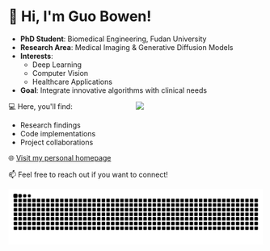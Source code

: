 # 👋 Hi, I'm Guo Bowen!  
- **PhD Student**: Biomedical Engineering, Fudan University  
- **Research Area**: Medical Imaging & Generative Diffusion Models  
- **Interests**:  
  - Deep Learning  
  - Computer Vision  
  - Healthcare Applications  
- **Goal**: Integrate innovative algorithms with clinical needs
  
<picture>
    <!-- Dark Mode -->
    <source media="(prefers-color-scheme: dark)" srcset="https://github-readme-stats.vercel.app/api?username=gbone3176&show_icons=true&hide=prs,issues&count_private=true">
    <!-- Light Mode -->
    <img align="right" width="50%" src="https://github-readme-stats.vercel.app/api?username=gbone3176&show_icons=true&hide=prs,issues&count_private=true">
</picture>


💻 Here, you'll find:  
- Research findings  
- Code implementations  
- Project collaborations  

🌐 [Visit my personal homepage](https://gbone3176.github.io/)  

📫 Feel free to reach out if you want to connect!

<picture>
  <source media="(prefers-color-scheme: dark)" srcset="https://github.com/Gbone3176/Gbone3176/blob/output/github-contribution-grid-snake-dark.svg">
  <source media="(prefers-color-scheme: light)" srcset="https://github.com/Gbone3176/Gbone3176/blob/output/github-contribution-grid-snake.svg">
  <img alt="github contribution grid snake animation" src="https://github.com/Gbone3176/Gbone3176/blob/output/github-contribution-grid-snake.svg">
</picture>
            
